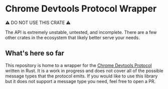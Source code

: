 # Chrome Devtools Protocol Wrapper

⚠️ DO NOT USE THIS CRATE ⚠️

The API is extremely unstable, untested, and incomplete. There are a few other
crates in the ecosystem that likely better serve your needs.

## What's here so far

This repository is home to a wrapper for the
[Chrome Devtools Protocol](https://chromedevtools.github.io/devtools-protocol/)
written in Rust. It is a work in progress and does not cover all of the possible
message types that the protocol emits. If you would like to use this library but
it does not support a message type you need, feel free to open a PR.
